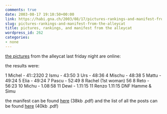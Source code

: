 ```yaml
---
comments: true
date: 2003-08-17 19:10:50+00:00
link: https://habi.gna.ch/2003/08/17/pictures-rankings-and-manifest-from-the-alleycat/
slug: pictures-rankings-and-manifest-from-the-alleycat
title: pictures, rankings, and manifest from the alleycat
wordpress_id: 262
categories:
- none
---
```


[the pictures](https://habi.gna.ch/pics/AlleycatBern03/) from the alleycat last friday night are online:

the results were:

1 Michel - 41::2320
2 Ismu - 43:50
3 Urs - 48:36
4 Mischu - 48:38
5 Mattu - 49:24
5 Elia - 49:24
7 Pascu - 52:49
8 Rachel (1st woman) 56
8 Reto - 56:23
10 Michu - 1.08:58
11 Dewi - 1.11:15
11 Renzo 1.11:15
DNF Hamme & Simu

the manifest can be found [here](https://habi.gna.ch/pics/AlleycatBern03/manifest_fahrer.pdf) (38kb .pdf) and the list of all the posts can be found [here](https://habi.gna.ch/pics/AlleycatBern03/postenliste.pdf) (40kb .pdf)
